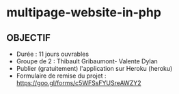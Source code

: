 # multipage-website-in-php
## OBJECTIF
- Durée : 11 jours ouvrables
- Groupe de 2 : Thibault Gribaumont- Valente Dylan
- Publier (gratuitement) l'application sur Heroku (heroku)
- Formulaire de remise du projet : https://goo.gl/forms/c5WFSsFYUSreAWZY2
